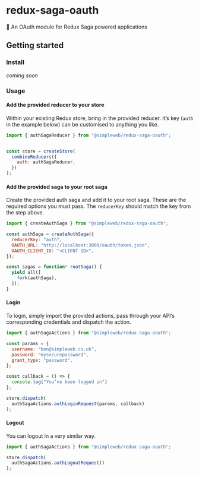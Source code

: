 # redux-saga-oauth
👮 An OAuth module for Redux Saga powered applications

## Getting started

### Install

_coming soon_

### Usage

#### Add the provided reducer to your store

Within your existing Redux store, bring in the provided reducer. It’s key
(`auth` in the example below) can be customised to anything you like.

```js
import { authSagaReducer } from "@simpleweb/redux-saga-oauth";


const store = createStore(
  combineReducers({
    auth: authSagaReducer,
  })
);
```

#### Add the provided saga to your root saga

Create the provided auth saga and add it to your root saga. These are the
required options you must pass. The `reducerKey` should match the key from
the step above.

```js
import { createAuthSaga } from "@simpleweb/redux-saga-oauth";

const authSaga = createAuthSaga({
  reducerKey: "auth",
  OAUTH_URL: "http://localhost:3000/oauth/token.json",
  OAUTH_CLIENT_ID: "<CLIENT ID>",
});

const sagas = function* rootSaga() {
  yield all([
    fork(authSaga),
  ]);
}
```

#### Login

To login, simply import the provided actions, pass through your API’s
corresponding credentials and dispatch the action.

```js
import { authSagaActions } from "@simpleweb/redux-saga-oauth";

const params = {
  username: "ben@simpleweb.co.uk",
  password: "mysecurepassword",
  grant_type: "password",
};

const callback = () => {
  console.log("You’ve been logged in")
};

store.dispatch(
  authSagaActions.authLoginRequest(params, callback)
);
```

#### Logout

You can logout in a very similar way.

```js
import { authSagaActions } from "@simpleweb/redux-saga-oauth";

store.dispatch(
  authSagaActions.authLogoutRequest()
);
```
